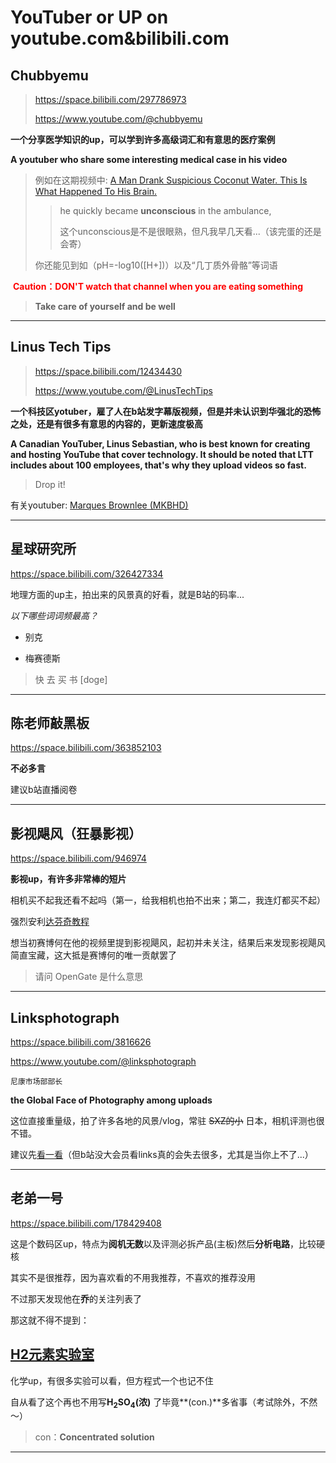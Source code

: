 # YouTuber or UP on youtube.com&bilibili.com



## **Chubbyemu**

> https://space.bilibili.com/297786973
>
> https://www.youtube.com/@chubbyemu

**一个分享医学知识的up，可以学到许多高级词汇和有意思的医疗案例**

**A  youtuber who share some interesting medical case in his video**

> 例如在这期视频中: [A Man Drank Suspicious Coconut Water. This Is What Happened To His Brain.](https://www.bilibili.com/video/BV1w84y147TU)
>
> >  he quickly became **unconscious** in the ambulance,
> >
> > 这个unconscious是不是很眼熟，但凡我早几天看...（该完蛋的还是会寄）
>
> 你还能见到如（pH=-log10([H+])）以及“几丁质外骨骼”等词语

<font color='red'> **Caution：DON'T watch that channel when you are eating something** </font>

> **Take care of yourself and be well**

***

## Linus Tech Tips

> https://space.bilibili.com/12434430
>
> https://www.youtube.com/@LinusTechTips

**一个科技区yotuber，雇了人在b站发字幕版视频，但是并未认识到华强北的恐怖之处，还是有很多有意思的内容的，更新速度极高**

**A Canadian YouTuber, Linus Sebastian, who is best known for creating and hosting YouTube that cover technology. It should be noted that LTT includes about 100 employees, that's why they upload videos so fast.**

> Drop it!

有关youtuber: [Marques Brownlee (MKBHD)](https://www.youtube.com/@mkbhd)



***

## 星球研究所

https://space.bilibili.com/326427334

地理方面的up主，拍出来的风景真的好看，就是B站的码率...

*以下哪些词词频最高？*

* 别克

* 梅赛德斯

  

> 快 去 买 书 [doge]



***

## 陈老师敲黑板

https://space.bilibili.com/363852103

**不必多言**

建议b站直播阅卷



***

## 影视飓风（狂暴影视）

https://space.bilibili.com/946974

**影视up，有许多非常棒的短片**

相机买不起我还看不起吗（第一，给我相机也拍不出来；第二，我连灯都买不起）

强烈安利[达芬奇教程](https://www.bilibili.com/video/BV1B7411A7M1)

想当初赛博何在他的视频里提到影视飓风，起初并未关注，结果后来发现影视飓风简直宝藏，这大抵是赛博何的唯一贡献罢了

> 请问 OpenGate 是什么意思



***

## Linksphotograph

https://space.bilibili.com/3816626

https://www.youtube.com/@linksphotograph

`尼康市场部部长`

**the Global Face of Photography among uploads**

这位直接重量级，拍了许多各地的风景/vlog，常驻 ~~SXZ的小~~ 日本，相机评测也很不错。

建议先[看一看](https://www.bilibili.com/video/BV1s14y187Ny)（但b站没大会员看links真的会失去很多，尤其是当你上不了...）



***

## 老弟一号

https://space.bilibili.com/178429408

这是个数码区up，特点为**阅机无数**以及评测必拆产品(主板)然后**分析电路**，比较硬核

其实不是很推荐，因为喜欢看的不用我推荐，不喜欢的推荐没用

不过那天发现他在**乔**的关注列表了

那这就不得不提到：

## [H2元素实验室](https://space.bilibili.com/414878461/?spm_id_from=333.999.0.0)

化学up，有很多实验可以看，但方程式一个也记不住

自从看了这个再也不用写**H<sub>2</sub>SO<sub>4</sub>(浓)** 了毕竟**(con.)**多省事（考试除外，不然～）

> con：**Concentrated solution**



***
